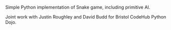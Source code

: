 Simple Python implementation of Snake game, including primitive AI.

Joint work with Justin Roughley and David Budd for Bristol CodeHub Python Dojo.
